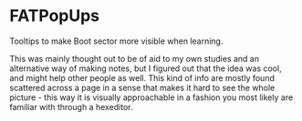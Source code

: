 # FATPopUps
 Tooltips to make Boot sector more visible when learning.
 
 This was mainly thought out to be of aid to my own studies and an alternative way of making notes, but I figured out that the idea was cool, and might help other people as well. This kind of info are mostly found scattered across a page in a sense that makes it hard to see the whole picture - this way it is visually approachable in a fashion you most likely are familiar with through a hexeditor. 
